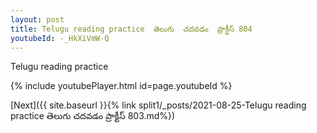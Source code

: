 ```yaml
---
layout: post
title: Telugu reading practice  తెలుగు  చదవడం  ప్రాక్టీస్ 804
youtubeId: -_HkXiVmW-Q
---
```

 
 
Telugu reading practice
 
 
 
 
 


{% include youtubePlayer.html id=page.youtubeId %}
 
[Next]({{ site.baseurl }}{% link  split1/_posts/2021-08-25-Telugu reading practice  తెలుగు  చదవడం  ప్రాక్టీస్ 803.md%})
 
